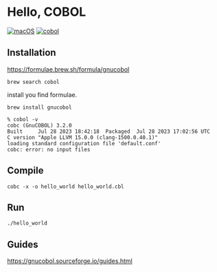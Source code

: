 # Hello, COBOL

[![macOS](https://img.shields.io/badge/macOS-Sonoma-black)](https://developer.apple.com/macos/sonoma/)
[![cobol](https://img.shields.io/badge/cobol-v3.2-black)](https://gnucobol.sourceforge.io/)

## Installation

https://formulae.brew.sh/formula/gnucobol

```
brew search cobol
```

install you find formulae. 

```
brew install gnucobol
```

```
% cobol -v
cobc (GnuCOBOL) 3.2.0
Built     Jul 28 2023 18:42:18	Packaged  Jul 28 2023 17:02:56 UTC
C version "Apple LLVM 15.0.0 (clang-1500.0.40.1)"
loading standard configuration file 'default.conf'
cobc: error: no input files
```

## Compile

```
cobc -x -o hello_world hello_world.cbl
```

## Run

```
./hello_world
```

## Guides

https://gnucobol.sourceforge.io/guides.html
